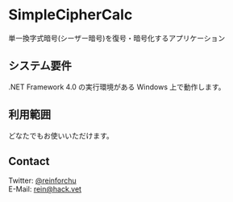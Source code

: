 # SimpleCipherCalc

単一換字式暗号(シーザー暗号)を復号・暗号化するアプリケーション

## システム要件

.NET Framework 4.0 の実行環境がある Windows 上で動作します。

## 利用範囲

どなたでもお使いいただけます。  

## Contact

Twitter: [@reinforchu](https://twitter.com/reinforchu)  
E-Mail: rein@hack.vet